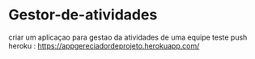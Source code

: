 # Gestor-de-atividades
criar um aplicaçao para gestao da atividades de uma equipe
teste push 
heroku : https://appgereciadordeprojeto.herokuapp.com/
 
